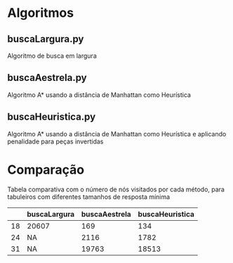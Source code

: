 # Algoritmos
## buscaLargura.py
Algoritmo de busca em largura

## buscaAestrela.py
Algoritmo A* usando a distância de Manhattan como Heurística

## buscaHeuristica.py
Algoritmo A* usando a distância de Manhattan como Heurística e aplicando penalidade para peças invertidas

# Comparação

Tabela comparativa com o número de nós visitados por cada método, para tabuleiros com diferentes tamanhos de resposta mínima

|         | buscaLargura | buscaAestrela | buscaHeuristica |
|---------|--------------|---------------|-----------------|
|   18    |      20607   |       169     |           134    |
|   24    |        NA    |      2116     |          1782    |
|   31    |        NA    |     19763     |         18513    |